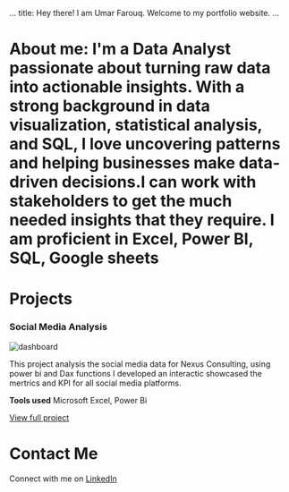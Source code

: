 ...
title: Hey there! I am Umar Farouq. Welcome to my portfolio website.
...

# About me: I'm a Data Analyst passionate about turning raw data into actionable insights. With a strong background in data visualization, statistical analysis, and SQL, I love uncovering patterns and helping businesses make data-driven decisions.I can work with stakeholders to get the much needed insights that they require. I am proficient in Excel, Power BI, SQL, Google sheets

# Projects

### Social Media Analysis
![dashboard](assets/SM_Dashboard)

This project analysis the social media data for Nexus Consulting, using power bi and Dax functions I developed an interactic showcased the mertrics and KPI for all social media platforms.

**Tools used** Microsoft Excel, Power Bi

[View full project](https://github.com/Umarola/social-media-analysis)

# Contact Me
Connect with me on [LinkedIn](https://www.linkedin.com/in/farouq-umar-1600a01b5/)
